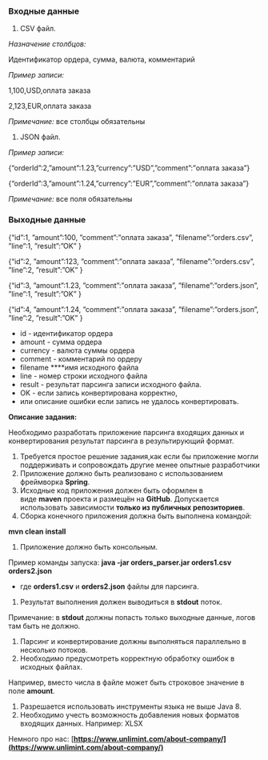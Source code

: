 ### Входные данные

1. CSV файл.

*Назначение столбцов:*

Идентификатор ордера, сумма, валюта, комментарий

*Пример записи:*

1,100,USD,оплата заказа

2,123,EUR,оплата заказа

*Примечание:* все столбцы обязательны

1. JSON файл.

*Пример записи:*

{“orderId”:2,”amount”:1.23,”currency”:”USD”,”comment”:”оплата заказа”}

{“orderId”:3,”amount”:1.24,”currency”:”EUR”,”comment”:”оплата заказа”}

*Примечание:* все поля обязательны

### Выходные данные

{“id”:1, ”amount”:100, ”comment”:”оплата заказа”, ”filename”:”orders.csv”, ”line”:1, ”result”:”OK” }

{“id”:2, ”amount”:123, ”comment”:”оплата заказа”, ”filename”:”orders.csv”, ”line”:2, ”result”:”OK” }

{“id”:3, ”amount”:1.23, ”comment”:”оплата заказа”, ”filename”:”orders.json”, ”line”:1, ”result”:”OK” }

{“id”:4, ”amount”:1.24, ”comment”:”оплата заказа”, ”filename”:”orders.json”, ”line”:2, ”result”:”OK” }

- id - идентификатор ордера
- amount - сумма ордера
- currency - валюта суммы ордера
- comment - комментарий по ордеру
- filename ****имя исходного файла
- line - номер строки исходного файла
- result - результат парсинга записи исходного файла.
- OK - если запись конвертирована корректно,
- или описание ошибки если запись не удалось конвертировать.

**Описание задания:**

Необходимо разработать приложение парсинга входящих данных и конвертирования результат парсинга в результирующий формат.

1. Требуется простое решение задания,как если бы приложение могли поддерживать и сопровождать другие менее опытные разработчики
2. Приложение должно быть реализовано с использованием фреймворка **Spring**.
3. Исходные код приложения должен быть оформлен в виде **maven** проекта и размещён на **GitHub**. Допускается использовать зависимости **только из публичных репозиториев**.
4. Сборка конечного приложения должна быть выполнена командой:

**mvn clean install**

1. Приложение должно быть консольным.

Пример команды запуска: **java -jar orders_parser.jar orders1.csv orders2.json**

- где **orders1.csv** и **orders2.json** файлы для парсинга.
1. Результат выполнения должен выводиться в **stdout** поток.

Примечание: в **stdout** должны попасть только выходные данные, логов там быть не должно.

1. Парсинг и конвертирование должны выполняться параллельно в несколько потоков.
2. Необходимо предусмотреть корректную обработку ошибок в исходных файлах.

Например, вместо числа в файле может быть строковое значение в поле **amount**.

1. Разрешается использовать инструменты языка не выше Java 8.
2. Необходимо учесть возможность добавления новых форматов входящих данных. Например: XLSX

Немного про нас: [**https://www.unlimint.com/about-company/](https://www.unlimint.com/about-company/)**